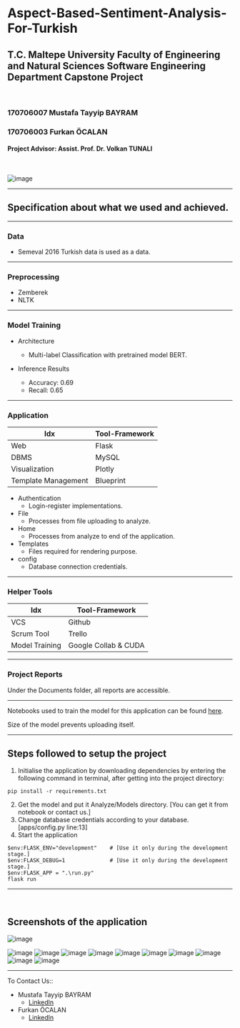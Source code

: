 # Aspect-Based-Sentiment-Analysis-For-Turkish 
## T.C. Maltepe University Faculty of Engineering and Natural Sciences Software Engineering Department Capstone Project  


<br>


### 170706007 Mustafa Tayyip BAYRAM   
### 170706003 Furkan ÖCALAN  
#### Project Advisor: Assist. Prof. Dr. Volkan TUNALI  

<br>

![image](https://user-images.githubusercontent.com/60510780/188274717-44c00e19-b611-41d4-bdc5-86fc912c109d.png)
<hr>



## Specification about what we used and achieved.

***************
### Data

- Semeval 2016 Turkish data is used as a data.

***************

### Preprocessing

- Zemberek
- NLTK

***************

### Model Training

- Architecture
    - Multi-label Classification with pretrained model BERT.

- Inference Results
    - Accuracy: 0.69
    - Recall: 0.65

***************

### Application 

| Idx | Tool-Framework |
| ------ | ------ |
| Web | Flask |
| DBMS | MySQL |
| Visualization | Plotly |
| Template Management | Blueprint |

- Authentication
    - Login-register implementations.
- File
    - Processes from file uploading to analyze.
- Home
    - Processes from analyze to end of the application.
- Templates
    - Files required for rendering purpose.
- config
    - Database connection credentials.

***************
### Helper Tools 

| Idx | Tool-Framework |
| ------ | ------ |
| VCS | Github |
| Scrum Tool | Trello |
| Model Training | Google Collab & CUDA |

***************
### Project Reports

Under the Documents folder, all reports are accessible.

***************

Notebooks used to train the model for this application can be found [here](mutabay/credit-card-fraud-detection).

Size of the model prevents uploading itself.


<hr>

## Steps followed to setup the project

1. Initialise the application by downloading dependencies  by entering the following command in terminal, after getting into the project directory:

```(bash)
pip install -r requirements.txt
```

2. Get the model and put it Analyze/Models directory. [You can get it from notebook or contact us.]
3. Change database credentials according to your database. [apps/config.py line:13]
4. Start the application
```(bash)
$env:FLASK_ENV="development"    # [Use it only during the development stage.]
$env:FLASK_DEBUG=1              # [Use it only during the development stage.]
$env:FLASK_APP = ".\run.py"
flask run
```

<hr>

<br>

 
## Screenshots of the application

![image](https://user-images.githubusercontent.com/60510780/188276481-b07d8e3c-d8b5-4ec8-b15e-0ed2b543b5de.png)

![image](https://user-images.githubusercontent.com/60510780/188276482-e19940f0-a9c0-419b-9e65-e0bddb93bbd9.png)
![image](https://user-images.githubusercontent.com/60510780/188276486-cf87c5e4-c9a2-441b-8f7b-923551b88f8c.png)
![image](https://user-images.githubusercontent.com/60510780/188276489-dcc05015-741e-4013-b83e-0c6e0d99c13e.png)
![image](https://user-images.githubusercontent.com/60510780/188276497-18cef6a1-9bfe-4bd5-893a-6ec0929e775b.png)
![image](https://user-images.githubusercontent.com/60510780/188276508-fb256ae4-46fc-47c8-b088-a5bf8882a788.png)
![image](https://user-images.githubusercontent.com/60510780/188276510-5f834646-8eee-4487-a804-76ec0405346f.png)
![image](https://user-images.githubusercontent.com/60510780/188276502-43f2ceaa-b048-4f88-bafc-a48978c18611.png)
![image](https://user-images.githubusercontent.com/60510780/188276513-753a0d5e-4bdf-433b-940d-eeb67098ca1b.png)
![image](https://user-images.githubusercontent.com/60510780/188276515-5c6e62d2-cdea-455a-94be-bdd5cf41c4a7.png)
![image](https://user-images.githubusercontent.com/60510780/188276519-bf5ad25e-40a3-4f1d-a13f-c619e67a5d7f.png)

<hr>


To Contact Us::
- Mustafa Tayyip BAYRAM
    - [LinkedIn](https://www.linkedin.com/in/mutabay/)
- Furkan ÖCALAN
    - [LinkedIn](https://www.linkedin.com/in/furkan-ocalan-16186a174/)



